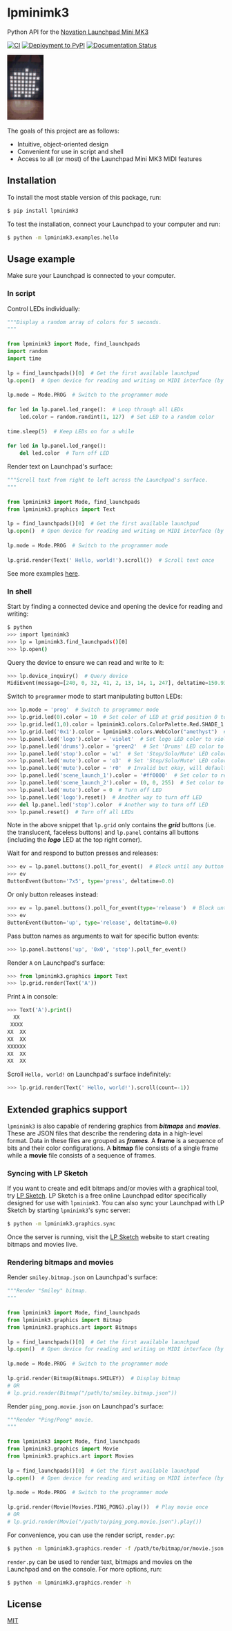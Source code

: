 # lpminimk3

Python API for the [Novation Launchpad Mini MK3](https://us.novationmusic.com/products/launchpad-mini-mk3)

[![CI](https://github.com/obeezzy/lpminimk3/actions/workflows/main.yml/badge.svg)](https://github.com/obeezzy/lpminimk3/actions/workflows/main.yml)
[![Deployment to PyPI](https://github.com/obeezzy/lpminimk3/actions/workflows/deploy.yml/badge.svg?branch=v0.6.3)](https://github.com/obeezzy/lpminimk3/actions/workflows/deploy.yml)
[![Documentation Status](https://readthedocs.org/projects/lpminimk3/badge/?version=latest)](https://lpminimk3.readthedocs.io/en/latest/?badge=latest)

![Launchpad displaying common logos](media/logos.gif)

The goals of this project are as follows:
* Intuitive, object-oriented design
* Convenient for use in script and shell
* Access to all (or most) of the Launchpad Mini MK3 MIDI features


## Installation
To install the most stable version of this package, run:
```bash
$ pip install lpminimk3
```
To test the installation, connect your Launchpad to your computer and run:
```bash
$ python -m lpminimk3.examples.hello
```


## Usage example
Make sure your Launchpad is connected to your computer.

### In script
Control LEDs individually:
```python
"""Display a random array of colors for 5 seconds.
"""

from lpminimk3 import Mode, find_launchpads
import random
import time

lp = find_launchpads()[0]  # Get the first available launchpad
lp.open()  # Open device for reading and writing on MIDI interface (by default)

lp.mode = Mode.PROG  # Switch to the programmer mode

for led in lp.panel.led_range():  # Loop through all LEDs
    led.color = random.randint(1, 127)  # Set LED to a random color

time.sleep(5)  # Keep LEDs on for a while

for led in lp.panel.led_range():
    del led.color  # Turn off LED
```
Render text on Launchpad's surface:
```python
"""Scroll text from right to left across the Launchpad's surface.
"""

from lpminimk3 import Mode, find_launchpads
from lpminimk3.graphics import Text

lp = find_launchpads()[0]  # Get the first available launchpad
lp.open()  # Open device for reading and writing on MIDI interface (by default)

lp.mode = Mode.PROG  # Switch to the programmer mode

lp.grid.render(Text(' Hello, world!').scroll())  # Scroll text once
```
See more examples [here](https://github.com/obeezzy/lpminimk3/tree/main/lpminimk3/examples).

### In shell
Start by finding a connected device and opening the device for reading and writing:
```bash
$ python
>>> import lpminimk3
>>> lp = lpminimk3.find_launchpads()[0]
>>> lp.open()
```
Query the device to ensure we can read and write to it:
```python
>>> lp.device_inquiry()  # Query device
MidiEvent(message=[240, 0, 32, 41, 2, 13, 14, 1, 247], deltatime=150.938086752)
```
Switch to `programmer` mode to start manipulating button LEDs:
```python
>>> lp.mode = 'prog'  # Switch to programmer mode
>>> lp.grid.led(0).color = 10  # Set color of LED at grid position 0 to yellow (Valid values: 0 - 127)
>>> lp.grid.led(1,0).color = lpminimk3.colors.ColorPalette.Red.SHADE_1  # Set from palette
>>> lp.grid.led('0x1').color = lpminimk3.colors.WebColor("amethyst")  # Set color from web colors
>>> lp.panel.led('logo').color = 'violet'  # Set logo LED color to violet
>>> lp.panel.led('drums').color = 'green2'  # Set 'Drums' LED color to second shade of green
>>> lp.panel.led('stop').color = 'w1'  # Set 'Stop/Solo/Mute' LED color to first shade of white
>>> lp.panel.led('mute').color = 'o3'  # Set 'Stop/Solo/Mute' LED color to third shade of orange
>>> lp.panel.led('mute').color = 'r0'  # Invalid but okay, will default to 'r1'
>>> lp.panel.led('scene_launch_1').color = '#ff0000'  # Set color to red using hex
>>> lp.panel.led('scene_launch_2').color = (0, 0, 255)  # Set color to blue using rgb
>>> lp.panel.led('mute').color = 0  # Turn off LED
>>> lp.panel.led('logo').reset()  # Another way to turn off LED
>>> del lp.panel.led('stop').color  # Another way to turn off LED
>>> lp.panel.reset()  # Turn off all LEDs
```
Note in the above snippet that `lp.grid` only contains the __*grid*__ buttons
(i.e. the translucent, faceless buttons) and `lp.panel` contains all buttons
(including the __*logo*__ LED at the top right corner).  

Wait for and respond to button presses and releases:
```python
>>> ev = lp.panel.buttons().poll_for_event()  # Block until any button is pressed/released
>>> ev
ButtonEvent(button='7x5', type='press', deltatime=0.0)
```
Or only button releases instead:
```python
>>> ev = lp.panel.buttons().poll_for_event(type='release')  # Block until released
>>> ev
ButtonEvent(button='up', type='release', deltatime=0.0)
```
Pass button names as arguments to wait for specific button events:
```python
>>> lp.panel.buttons('up', '0x0', 'stop').poll_for_event()
```
Render `A` on Launchpad's surface:
```python
>>> from lpminimk3.graphics import Text
>>> lp.grid.render(Text('A'))
```
Print `A` in console:
```python
>>> Text('A').print()
  XX    
 XXXX   
XX  XX  
XX  XX  
XXXXXX  
XX  XX  
XX  XX  
```
Scroll `Hello, world!` on Launchpad's surface indefinitely:
```python
>>> lp.grid.render(Text(' Hello, world!').scroll(count=-1))
```


## Extended graphics support
`lpminimk3` is also capable of rendering graphics from _**bitmaps**_ and _**movies**_. These are JSON files that describe the rendering data in a high-level format. Data in these files are grouped as _**frames**_. A **frame** is a sequence of bits and their color configurations. A **bitmap** file consists of a single frame while a **movie** file consists of a sequence of frames. 

### Syncing with LP Sketch
If you want to create and edit bitmaps and/or movies with a graphical tool, try [LP Sketch](https://www.github.com/obeezzy/lpsketch). LP Sketch is a free online Launchpad editor specifically designed for use with `lpminimk3`. You can also sync your Launchpad with LP Sketch by starting `lpminimk3`'s sync server:
```bash
$ python -m lpminimk3.graphics.sync
```
Once the server is running, visit the [LP Sketch](https://www.github.com/obeezzy/lpsketch) website to start creating bitmaps and movies live.

### Rendering bitmaps and movies
Render `smiley.bitmap.json` on Launchpad's surface:
```python
"""Render "Smiley" bitmap.
"""

from lpminimk3 import Mode, find_launchpads
from lpminimk3.graphics import Bitmap
from lpminimk3.graphics.art import Bitmaps

lp = find_launchpads()[0]  # Get the first available launchpad
lp.open()  # Open device for reading and writing on MIDI interface (by default)

lp.mode = Mode.PROG  # Switch to the programmer mode

lp.grid.render(Bitmap(Bitmaps.SMILEY))  # Display bitmap
# OR
# lp.grid.render(Bitmap("/path/to/smiley.bitmap.json"))
```
Render `ping_pong.movie.json` on Launchpad's surface:
```python
"""Render "Ping/Pong" movie.
"""

from lpminimk3 import Mode, find_launchpads
from lpminimk3.graphics import Movie
from lpminimk3.graphics.art import Movies

lp = find_launchpads()[0]  # Get the first available launchpad
lp.open()  # Open device for reading and writing on MIDI interface (by default)

lp.mode = Mode.PROG  # Switch to the programmer mode

lp.grid.render(Movie(Movies.PING_PONG).play())  # Play movie once
# OR
# lp.grid.render(Movie("/path/to/ping_pong.movie.json").play())
```
For convenience, you can use the render script, `render.py`:
```bash
$ python -m lpminimk3.graphics.render -f /path/to/bitmap/or/movie.json
```
`render.py` can be used to render text, bitmaps and movies on the Launchpad and on the console. For more options, run:
```bash
$ python -m lpminimk3.graphics.render -h
```


## License
[MIT](https://choosealicense.com/licenses/mit/)
